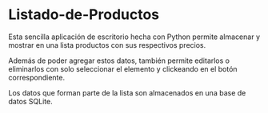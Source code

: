 # Listado-de-Productos

Esta sencilla aplicación de escritorio hecha con Python permite almacenar y mostrar en una lista productos con sus respectivos precios.

Además de poder agregar estos datos, también permite editarlos o eliminarlos con solo seleccionar el elemento y clickeando en el botón correspondiente.

Los datos que forman parte de la lista son almacenados en una base de datos SQLite.
